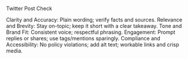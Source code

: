 Twitter Post Check

Clarity and Accuracy: Plain wording; verify facts and sources.
Relevance and Brevity: Stay on-topic; keep it short with a clear takeaway.
Tone and Brand Fit: Consistent voice; respectful phrasing.
Engagement: Prompt replies or shares; use tags/mentions sparingly.
Compliance and Accessibility: No policy violations; add alt text; workable links and crisp media.